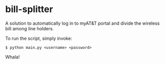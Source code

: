 # bill-splitter
A solution to automatically log in to myAT&amp;T portal and divide the wireless bill among line holders.

To run the script, simply invoke:

    $ python main.py <username> <password>
    
Whala!
